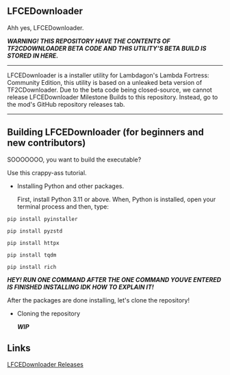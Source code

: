 ## LFCEDownloader
Ahh yes, LFCEDownloader.

***WARNING! THIS REPOSITORY HAVE THE CONTENTS OF TF2CDOWNLOADER BETA CODE AND THIS UTILITY'S BETA BUILD IS STORED IN HERE.*** 

----

LFCEDownloader is a installer utility for Lambdagon's Lambda Fortress: Community Edition, this utility is based on a unleaked beta version of TF2CDownloader.
Due to the beta code being closed-source, we cannot release LFCEDownloader Milestone Builds to this repository. Instead, go to the mod's GitHub repository releases tab.

----

## Building LFCEDownloader (for beginners and new contributors)
SOOOOOOO, you want to build the executable?

Use this crappy-ass tutorial.

- Installing Python and other packages.
  
    First, install Python 3.11 or above. When, Python is installed, open your terminal process and then, type:

  
` pip install pyinstaller `


` pip install pyzstd `


` pip install httpx `


` pip install tqdm `


` pip install rich `

 ***HEY! RUN ONE COMMAND AFTER THE ONE COMMAND YOUVE ENTERED IS FINISHED INSTALLING IDK HOW TO EXPLAIN IT!***

  After the packages are done installing, let's clone the repository!

- Cloning the repository

     ***WIP***

## Links
[LFCEDownloader Releases](https://github.com/Lambdagon/tf_coop_lambda/releases/)
